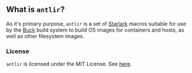 ## What is `antlir`?
As it's primary purpose, `antlir` is a set of
[Starlark](https://github.com/bazelbuild/starlark) macros suitable for use
by the [Buck](https://buck.build) build system to build OS images for containers
and hosts, as well as other filesystem images.

### License

`antlir` is licensed under the MIT License.  See [here](LICENSE).
